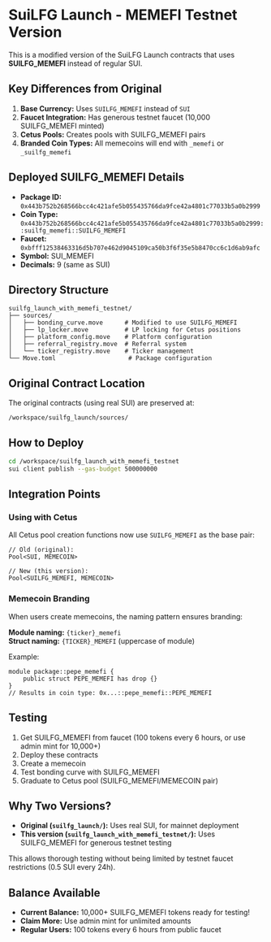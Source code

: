 # SuiLFG Launch - MEMEFI Testnet Version

This is a modified version of the SuiLFG Launch contracts that uses **SUILFG_MEMEFI** instead of regular SUI.

## Key Differences from Original

1. **Base Currency:** Uses `SUILFG_MEMEFI` instead of `SUI`
2. **Faucet Integration:** Has generous testnet faucet (10,000 SUILFG_MEMEFI minted)
3. **Cetus Pools:** Creates pools with SUILFG_MEMEFI pairs
4. **Branded Coin Types:** All memecoins will end with `_memefi` or `_suilfg_memefi`

## Deployed SUILFG_MEMEFI Details

- **Package ID:** `0x443b752b268566bcc4c421afe5b055435766da9fce42a4801c77033b5a0b2999`
- **Coin Type:** `0x443b752b268566bcc4c421afe5b055435766da9fce42a4801c77033b5a0b2999::suilfg_memefi::SUILFG_MEMEFI`
- **Faucet:** `0xbfff12538463316d5b707e462d9045109ca50b3f6f35e5b8470cc6c1d6ab9afc`
- **Symbol:** SUI_MEMEFI
- **Decimals:** 9 (same as SUI)

## Directory Structure

```
suilfg_launch_with_memefi_testnet/
├── sources/
│   ├── bonding_curve.move      # Modified to use SUILFG_MEMEFI
│   ├── lp_locker.move          # LP locking for Cetus positions
│   ├── platform_config.move    # Platform configuration
│   ├── referral_registry.move  # Referral system
│   └── ticker_registry.move    # Ticker management
└── Move.toml                    # Package configuration
```

## Original Contract Location

The original contracts (using real SUI) are preserved at:
```
/workspace/suilfg_launch/sources/
```

## How to Deploy

```bash
cd /workspace/suilfg_launch_with_memefi_testnet
sui client publish --gas-budget 500000000
```

## Integration Points

### Using with Cetus

All Cetus pool creation functions now use `SUILFG_MEMEFI` as the base pair:

```move
// Old (original):
Pool<SUI, MEMECOIN>

// New (this version):
Pool<SUILFG_MEMEFI, MEMECOIN>
```

### Memecoin Branding

When users create memecoins, the naming pattern ensures branding:

**Module naming:** `{ticker}_memefi`  
**Struct naming:** `{TICKER}_MEMEFI` (uppercase of module)

Example:
```move
module package::pepe_memefi {
    public struct PEPE_MEMEFI has drop {}
}
// Results in coin type: 0x...::pepe_memefi::PEPE_MEMEFI
```

## Testing

1. Get SUILFG_MEMEFI from faucet (100 tokens every 6 hours, or use admin mint for 10,000+)
2. Deploy these contracts  
3. Create a memecoin
4. Test bonding curve with SUILFG_MEMEFI
5. Graduate to Cetus pool (SUILFG_MEMEFI/MEMECOIN pair)

## Why Two Versions?

- **Original (`suilfg_launch/`):** Uses real SUI, for mainnet deployment
- **This version (`suilfg_launch_with_memefi_testnet/`):** Uses SUILFG_MEMEFI for generous testnet testing

This allows thorough testing without being limited by testnet faucet restrictions (0.5 SUI every 24h).

## Balance Available

- **Current Balance:** 10,000+ SUILFG_MEMEFI tokens ready for testing!
- **Claim More:** Use admin mint for unlimited amounts
- **Regular Users:** 100 tokens every 6 hours from public faucet
